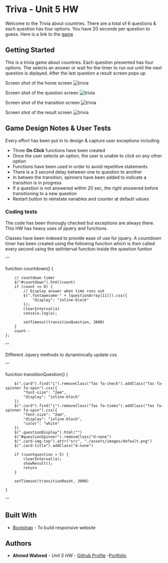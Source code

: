 # Triva - Unit 5 HW

Welcome to the Trivia about countries. There are a total of 6 questions & each question has four options. You have 20 seconds per question to guess. Here is a link to the [game](https://anw1986.github.io/Trivia-Game/)

## Getting Started

This is a trivia game about countries. Each question presented has four options. The selects an answer or wait for the timer to run out until the next question is diplayed. After the last question a result screen pops up

Screen shot of the home screen
![trivia](./assets/images/home-screen-jpg)

Screen shot of the question screen
![trivia](./assets/images/question-screen-jpg)

Screen shot of the transition screen
![trivia](./assets/images/transition-screen-jpg)

Screen shot of the result screen
![trivia](./assets/images/result-screen-jpg)

## Game Design Notes & User Tests

Every effort has been put in to design & capture user exceptions including
* Three **On Click** functions have been created
* Once the user selects an option, the user is unable to click on any other option
* Functions have been used in order to avoid repetitive statements
* There is a 3 second delay between one to question to another
* In betwen the transition, spinners have been added to indicate a transition is in progress
* If a question is not answered within 20 sec, the right answered before transitioning to a new question
* Restart button to reinstate variables and counter at default values

### Coding tests

The code has been thorougly checked but exceptions are always there. This HW has heavy uses of jquery and functions. 

Classes have been indexed to provide ease of use for jquery. A countdown timer has been created using the following function which is then called every second using the setInterval function inside the question funtion

'''
  
function countdown() {

        // countdown timer
        $("#countdown").html(count)
        if (count <= 0) {
            // Display answer when time runs out
            $(".fontawesome-" + [questionArray[11]]).css({
                "display": "inline-block"
            });
            clearInterval(a)
            console.log(a);
           
            setTimeout(transitionQuestion, 3000)
        }
        count--
    };

'''

Different Jquery methods to dynamincally update css

'''
  
  function transitionQuestion() {

        $(".card").find("i").removeClass("fas fa-check").addClass("fas fa-spinner fa-spin").css({
            "font-size": "2em",
            "display": "inline-block"
        })
        $(".card").find("i").removeClass("fas fa-times").addClass("fas fa-spinner fa-spin").css({
            "font-size": "2em",
            "display": "inline-block",
            "color": "white"
        })
        $(".questionDisplay").html("")
        $("#questionSpinner").removeClass("d-none")
        $(".card-img-top").attr("src", "./assets/images/default.png")
        $(".card-title").addClass("d-none")

        if (countquestion > 5) {
            clearInterval(a);
            showResult();
            return
        }

        setTimeout(transitionReset, 3000)

    }

'''


## Built With

* [Bootstrap](https://getbootstrap.com/) - To build responsive website

## Authors

* **Ahmed Waheed** - *Unit 5 HW* - [Github Profile](https://github.com/anw1986) -[Portfolio](https://anw1986.github.io/Basic-Portfolio/)

